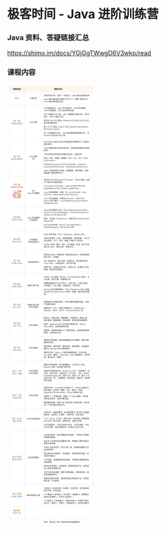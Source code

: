 # 极客时间 - Java 进阶训练营

### Java 资料、答疑链接汇总

https://shimo.im/docs/YGjGgTWwgD6V3wkp/read

### 课程内容

![课程内容](./docs/course-content.png "课程内容")